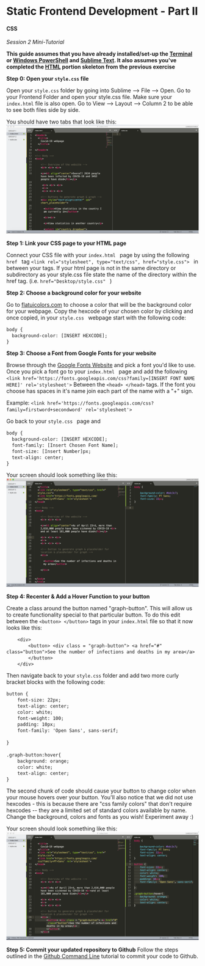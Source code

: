 # Static Frontend Development - Part II 

#### CSS

*Session 2 Mini-Tutorial*

**This guide assumes that you have already installed/set-up the [Terminal](/session1/setup_terminal.md) or [Windows PowerShell](/session1/setup_windows_powershell.md) and [Sublime Text](/session1/setup_sublime.md). It also assumes you've completed the [HTML](/session2/tutorial_html_webserver.md) portion skeleton from the previous exercise**


**Step 0: Open your ```style.css``` file**

Open your  ```style.css``` folder by going into Sublime --> File --> Open. Go to your Frontend Folder and open your style.css file. Make sure your  ```index.html``` file is also open. Go to View --> Layout --> Column 2 to be able to see both files side by side. 

You should have two tabs that look like this: ![create a file](../assets/session2/sublime_view.png)


**Step 1: Link your CSS page to your HTML page**

Connect your CSS file with your ```index.html ``` page by using the following  ```href ``` tag  ```<link rel="stylesheet", type="text/css", href="style.css"> ``` in between your <head> </head> tags. If your html page is not in the same directory or subdirectory as your style.css file state the name of the directory within the href tag. (i.e.  ```href="Desktop/style.css" ``` ) 


**Step 2: Choose a background color for your website**

Go to [flatuicolors.com](flatuicolors.com) to choose a color that will be the background color for your webpage. Copy the hexcode of your chosen color by clicking and once copied, in your ```style.css ``` webpage start with the following code: 

````
body {
  background-color: [INSERT HEXCODE]; 
}

````


**Step 3: Choose a Font from Google Fonts for your website** 

Browse through the [Google Fonts Website](https://fonts.google.com/) and pick a font you'd like to use. Once you pick a font go to your ```index.html ``` page and add the following ```<link href='https://fonts.googleapis.com/css?family=[INSERT FONT NAME HERE]' rel='stylesheet'>``` Between the ```<head> </head>``` tags. If the font you choose has spaces in it's name join each part of the name with a "+" sign. 

Example:  ```<link href='https://fonts.googleapis.com/css?family=firstword+secondword' rel='stylesheet'>```

Go back to your ```style.css ``` page and 
````
body {
  background-color: [INSERT HEXCODE]; 
  font-family: [Insert Chosen Font Name];
  font-size: [Insert Number]px; 
  text-align: center;
}

````
Your screen should look something like this:![create a file](../assets/session2/css_sublime_view.png)

**Step 4: Recenter & Add a Hover Function to your button** 

Create a class around the button named "graph-button". This will allow us to create functionality special to that particular button. To do this edit between the ```<button> </button>``` tags in your ```index.html``` file so that it now looks like this: 

````
    <div> 
   		<button> <div class = "graph-button"> <a href="#" class="button">See the number of infections and deaths in my area</a> 
   		</button>
    </div>

````
Then navigate back to your ```style.css``` folder and add two more curly bracket blocks with the following code: 


````
button {
	font-size: 22px;
	text-align: center;
	color: white;
	font-weight: 100; 
	padding: 10px;
	font-family: 'Open Sans', sans-serif;

}

.graph-button:hover{
	background: orange;
	color: white;
	text-align: center;
}

````

The second chunk of code should cause your button to change color when your mouse hovers over your button. You'll also notice that we did not use hexcodes - this is because there are "css family colors" that don't require hexcodes -- they are a limited set of standard colors available by name. Change the background, colors and fonts as you wish! Experiment away :) 

Your screen should look something like this:![create a file](../assets/session2/sublime_view_3.png)

**Step 5: Commit your updated repository to Github**
Follow the steps outlined in the [Github Command Line](/session1/tutorial_githubcommandline.md) tutorial to commit your code to Github. 

<br>

